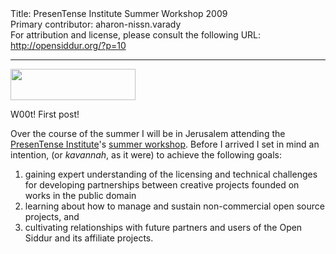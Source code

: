 <html>
<head></head>
<body>
Title: PresenTense Institute Summer Workshop 2009<br />
Primary contributor: aharon-nissn.varady<br />
For attribution and license, please consult the following URL: <a href="http://opensiddur.org/?p=10">http://opensiddur.org/?p=10</a>
<p />
<hr />

<a href="https://opensiddur.org/wp-content/uploads/2009/06/IgnitedbyPT-small.png"><img src="https://opensiddur.org/wp-content/uploads/2009/06/IgnitedbyPT-small.png" alt="" title="IgnitedbyPT-small" width="200" height="50" class="alignleft size-full wp-image-2551" /></a>

W00t! First post!

Over the course of the summer I will be in Jerusalem attending the <a href="http://www.presentense.org/">PresenTense Institute</a>'s <a href="http://web.archive.org/web/20160331171421/http://presentense.org/institute/about">summer workshop</a>. Before I arrived I set in mind an intention, (or <em>kavannah</em>, as it were) to achieve the following goals:

<ol>
    <li>gaining expert understanding of the licensing and technical challenges for developing partnerships between creative projects founded on works in the public domain</li>
    <li> learning about how to manage and sustain non-commercial open source projects, and</li>
    <li>cultivating relationships with future partners and users of the Open Siddur and its affiliate projects.</li>
</ol>
</body>
</html>